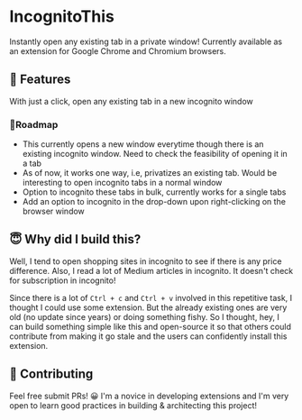 # IncognitoThis
Instantly open any existing tab in a private window!
Currently available as an extension for Google Chrome and Chromium browsers.

## 🚀 Features
With just a click, open any existing tab in a new incognito window
### 🏃Roadmap
 - This currently opens a new window everytime though there is an existing incognito window. Need to check the feasibility of opening it in a tab
 - As of now, it works one way, i.e, privatizes an existing tab. Would be interesting to open incognito tabs in a normal window
 - Option to incognito these tabs in bulk, currently works for a single tabs
 - Add an option to incognito in the drop-down upon right-clicking on the browser window

## 😇 Why did I build this?
Well, I tend to open shopping sites in incognito to see if there is any price difference.
Also, I read a lot of Medium articles in incognito. It doesn't check for subscription in incognito!

Since there is a lot of `Ctrl + c` and `Ctrl + v` involved in this repetitive task, I thought I could use some extension.
But the already existing ones are very old (no update since years) or doing something fishy.
So I thought, hey, I can build something simple like this and open-source it so that others could contribute from making it go stale and
the users can confidently install this extension.

## 🙌 Contributing
Feel free submit PRs! 😀
I'm a novice in developing extensions and I'm very open to learn good practices in building & architecting this project!
